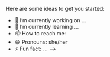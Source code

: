 Here are some ideas to get you started:

- 🔭 I’m currently working on ...
- 🌱 I’m currently learning ...
- 📫 How to reach me: [](https://github.com/shreyasudan/shreyasudan)
- 😄 Pronouns: she/her
- ⚡ Fun fact: ...
-->
